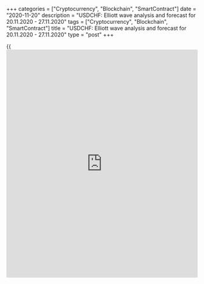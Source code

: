 +++
categories = ["Cryptocurrency", "Blockchain", "SmartContract"]
date = "2020-11-20"
description = "USDCHF: Elliott wave analysis and forecast for 20.11.2020 - 27.11.2020"
tags = ["Cryptocurrency", "Blockchain", "SmartContract"]
title = "USDCHF: Elliott wave analysis and forecast for 20.11.2020 - 27.11.2020"
type = "post"
+++

{{<iframe id="large-banner" src="https://www.bounty.group/#slide=22.0" width="100%" height="600" scrolling="no" style="border: 0px solid rgb(216, 221, 230); border-radius: 3px;">}}

2020-11-20

2020-11-20

USDCHF: Elliott wave analysis and forecast for 20.11.2020 -
27.11.2020Alex Geuta

 **Main scenario:** consider long positions from corrections above the
level of 0.8978 with a target of 0.9296 – 0.9468.

 **Alternative scenario:** breakout and consolidation below the level of
0.8978 will allow the pair to continue declining to the levels of 0.8900
– 0.8800.

 **Analysis:** Daily time frame: presumably, the descending first wave
of larger degree (1) of 5 has formed and an ascending correction is now
developing as wave (2) of 5. H4 time frame: wave A of (2) has formed and
wave B of (2) finished developing. Apparently, wave С of (2) is
developing on the H1 time frame, with the first wave of smaller degree i
of C formed and a local correction nearing completion as wave ii of C
inside. If this assumption is correct, the pair will continue to rise to
0.9296 – 0.9468 after correction. The level of 0.8978 is critical in
this scenario. Its breakout will allow the pair to continue falling to
the levels of 0.8900 – 0.8800.

* * *

P.S. Did you like my article? Share it in social networks: it will be
the best “thank you" :)

Ask me questions and comment below. I’ll be glad to answer your
questions and give necessary explanations.

 **Useful links:**

  * I recommend trying to trade with a reliable broker [here][1]. The system allows you to trade by yourself or copy successful traders from all across the globe.
  * Use my promo-code BLOG for getting deposit bonus 50% on LiteForex platform. Just enter this code in the appropriate field while [depositing][2] your trading account.
  * Telegram chat for traders: <t.me/liteforexengchat>. We are sharing the signals and trading experience
  * Telegram channel with high-quality analytics, Forex reviews, training articles, and other useful things for traders <t.me/liteforex>

## Price chart of USDCHF in real time mode

The content of this article reflects the author’s opinion and does not
necessarily reflect the official position of LiteForex. The material
published on this page is provided for informational purposes only and
should not be considered as the provision of investment advice for the
purposes of Directive 2004/39/EC.

Rate this article:

{{value}}

( {{count}} {{title}} )

   1. my.liteforex.com/?category=analysts-opinions&slug=usdchf-elliott-wave-analysis-and-forecast-for-20112020-27112020&openPopup=%2Fregistration%2Fpopup&utm_source=blog&utm_medium=article&utm_campaign=bonus
   2. my.liteforex.com/deposit/?category=analysts-opinions&slug=usdchf-elliott-wave-analysis-and-forecast-for-20112020-27112020&promo_code=BLOG&utm_source=blog&utm_medium=article&utm_campaign=bonus